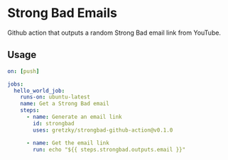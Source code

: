 # Strong Bad Emails

Github action that outputs a random Strong Bad email link from YouTube.

## Usage

```yml
on: [push]

jobs:
  hello_world_job:
    runs-on: ubuntu-latest
    name: Get a Strong Bad email
    steps:
      - name: Generate an email link
        id: strongbad
        uses: gretzky/strongbad-github-action@v0.1.0

      - name: Get the email link
        run: echo "${{ steps.strongbad.outputs.email }}"
```
